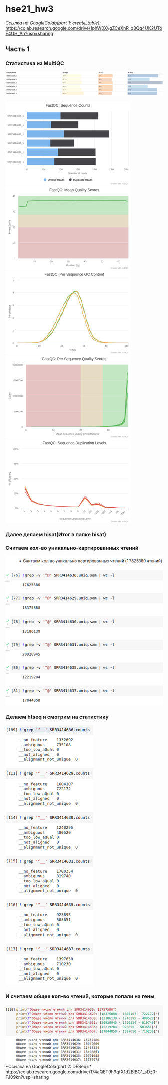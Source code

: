 # hse21_hw3

*Ссылка на GoogleColab(part 1: create_table):* https://colab.research.google.com/drive/1phW0XygZCeXhR_q3Qq4UK2UToE4UH_An?usp=sharing

## Часть 1

### Статистика из MultiQC
<img src="/pic/genestat.png"/>

<p float="left">
  <img src="/pic/fastqc_sequence_counts_plot.png " width="400" />
  <img src="/pic/fastqc_per_base_sequence_quality_plot.png" width="400" />
  <img src="/pic/fastqc_per_sequence_gc_content_plot.png" width="400" /> 
  <img src="/pic/fastqc_per_sequence_quality_scores_plot.png" width="400" />
  <img src="/pic/fastqc_sequence_duplication_levels_plot.png" width="400" />
</p>

### Далее делаем hisat(Итог в папке hisat)

### Считаем кол-во уникально-картированных чтений
<img src="/pic/count_uniq.png">

### Делаем htseq и смотрим на статистику
<img src="/pic/stat.png">

### И считаем общее кол-во чтений, которые попали на гены
<img src="/pic/all_count.png">
*Ссылка на GoogleCola(part 2: DESeq):* https://colab.research.google.com/drive/174aQET9h9qfX1d2BlBC1_sDz0-FJ09kn?usp=sharing
